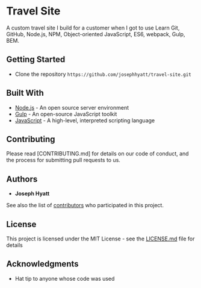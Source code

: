 # Travel Site

A custom travel site I build for a customer when I got to use Learn Git, GitHub, Node.js, NPM, Object-oriented JavaScript, ES6, webpack, Gulp, BEM.

## Getting Started

* Clone the repository `https://github.com/josephhyatt/travel-site.git`

## Built With

* [Node.js](https://nodejs.org/en/) - An open source server environment
* [Gulp](https://gulpjs.com) - An open-source JavaScript toolkit
* [JavaScript](https://www.javascript.com/) - A high-level, interpreted scripting language 

## Contributing

Please read [CONTRIBUTING.md] for details on our code of conduct, and the process for submitting pull requests to us.

## Authors

* **Joseph Hyatt**

See also the list of [contributors](https://github.com/your/project/contributors) who participated in this project.

## License

This project is licensed under the MIT License - see the [LICENSE.md](LICENSE.md) file for details

## Acknowledgments

* Hat tip to anyone whose code was used
